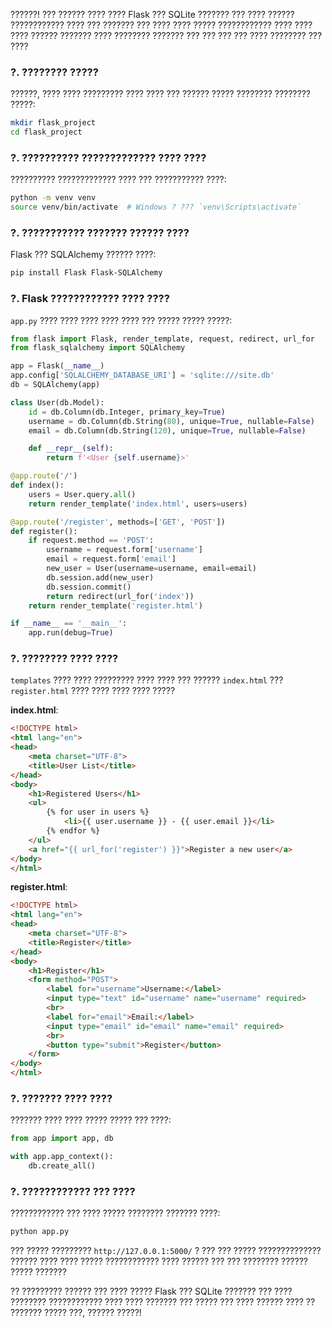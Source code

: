 ??????! ??? ?????? ???? ???? Flask ??? SQLite ??????? ??? ???? ?????? ???????????? ???? ??? ??????? ??? ???? ???? ????? ???????????? ???? ???? ???? ?????? ??????? ???? ???????? ??????? ??? ??? ??? ??? ???? ???????? ??? ????

### ?. ???????? ?????

??????, ???? ???? ????????? ???? ???? ??? ?????? ????? ???????? ???????? ?????:
```bash
mkdir flask_project
cd flask_project
```

### ?. ?????????? ????????????? ???? ????

?????????? ????????????? ???? ??? ??????????? ????:
```bash
python -m venv venv
source venv/bin/activate  # Windows ? ??? `venv\Scripts\activate`
```

### ?. ??????????? ??????? ?????? ????

Flask ??? SQLAlchemy ?????? ????:
```bash
pip install Flask Flask-SQLAlchemy
```

### ?. Flask ???????????? ???? ????

`app.py` ???? ???? ???? ???? ???? ??? ????? ????? ?????:
```python
from flask import Flask, render_template, request, redirect, url_for
from flask_sqlalchemy import SQLAlchemy

app = Flask(__name__)
app.config['SQLALCHEMY_DATABASE_URI'] = 'sqlite:///site.db'
db = SQLAlchemy(app)

class User(db.Model):
    id = db.Column(db.Integer, primary_key=True)
    username = db.Column(db.String(80), unique=True, nullable=False)
    email = db.Column(db.String(120), unique=True, nullable=False)

    def __repr__(self):
        return f'<User {self.username}>'

@app.route('/')
def index():
    users = User.query.all()
    return render_template('index.html', users=users)

@app.route('/register', methods=['GET', 'POST'])
def register():
    if request.method == 'POST':
        username = request.form['username']
        email = request.form['email']
        new_user = User(username=username, email=email)
        db.session.add(new_user)
        db.session.commit()
        return redirect(url_for('index'))
    return render_template('register.html')

if __name__ == '__main__':
    app.run(debug=True)
```

### ?. ???????? ???? ????

`templates` ???? ???? ????????? ???? ???? ??? ?????? `index.html` ??? `register.html` ???? ???? ???? ???? ?????

**index.html**:
```html
<!DOCTYPE html>
<html lang="en">
<head>
    <meta charset="UTF-8">
    <title>User List</title>
</head>
<body>
    <h1>Registered Users</h1>
    <ul>
        {% for user in users %}
            <li>{{ user.username }} - {{ user.email }}</li>
        {% endfor %}
    </ul>
    <a href="{{ url_for('register') }}">Register a new user</a>
</body>
</html>
```

**register.html**:
```html
<!DOCTYPE html>
<html lang="en">
<head>
    <meta charset="UTF-8">
    <title>Register</title>
</head>
<body>
    <h1>Register</h1>
    <form method="POST">
        <label for="username">Username:</label>
        <input type="text" id="username" name="username" required>
        <br>
        <label for="email">Email:</label>
        <input type="email" id="email" name="email" required>
        <br>
        <button type="submit">Register</button>
    </form>
</body>
</html>
```

### ?. ??????? ???? ????

??????? ???? ???? ????? ????? ??? ????:
```python
from app import app, db

with app.app_context():
    db.create_all()
```

### ?. ???????????? ??? ????

???????????? ??? ???? ????? ???????? ??????? ????:
```bash
python app.py
```

??? ????? ????????? `http://127.0.0.1:5000/` ? ??? ??? ????? ?????????????? ?????? ???? ???? ????? ???????????? ???? ?????? ??? ??? ???????? ?????? ????? ???????

?? ????????? ?????? ??? ???? ????? Flask ??? SQLite ??????? ??? ???? ???????? ???????????? ???? ???? ??????? ??? ????? ??? ???? ?????? ???? ?? ??????? ????? ???, ?????? ?????!
